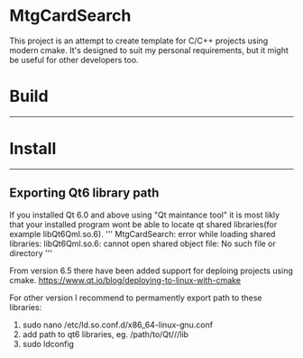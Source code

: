 # MtgCardSearch
 
This project is an attempt to create template for C/C++ projects using modern cmake. It's designed to suit my personal requirements, but it might be useful for other developers too. 

# Build
------

# Install
------

## Exporting Qt6 library path
If you installed Qt 6.0 and above using "Qt maintance tool" it is most likly that your installed program wont be able to locate qt shared libraries(for example libQt6Qml.so.6). 
'''
MtgCardSearch: error while loading shared libraries: libQt6Qml.so.6: cannot open shared object file: No such file or directory
'''

From version 6.5 there have been added support for deploing projects using cmake.
https://www.qt.io/blog/deploying-to-linux-with-cmake

For other version I recommend to permamently export path to these libraries:
1. sudo nano /etc/ld.so.conf.d/x86_64-linux-gnu.conf 
2. add path to qt6 libraries, eg. /path/to/Qt/<version>/<compiler>/lib
3. sudo ldconfig
